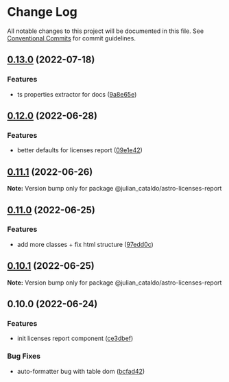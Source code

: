 # Change Log

All notable changes to this project will be documented in this file.
See [Conventional Commits](https://conventionalcommits.org) for commit guidelines.

## [0.13.0](https://github.com/JulianCataldo/astro/compare/@julian_cataldo/astro-licenses-report@0.12.0...@julian_cataldo/astro-licenses-report@0.13.0) (2022-07-18)


### Features

* ts properties extractor for docs ([9a8e65e](https://github.com/JulianCataldo/astro/commit/9a8e65ed1b11f5ab70596fad34bd839cb41ee7dc))



## [0.12.0](https://github.com/JulianCataldo/astro/compare/@julian_cataldo/astro-licenses-report@0.11.1...@julian_cataldo/astro-licenses-report@0.12.0) (2022-06-28)


### Features

* better defaults for licenses report ([09e1e42](https://github.com/JulianCataldo/astro/commit/09e1e42609bbd082f3dec43f0a19ebbdd0b537b7))



## [0.11.1](https://github.com/JulianCataldo/astro/compare/@julian_cataldo/astro-licenses-report@0.11.0...@julian_cataldo/astro-licenses-report@0.11.1) (2022-06-26)

**Note:** Version bump only for package @julian_cataldo/astro-licenses-report





## [0.11.0](https://github.com/JulianCataldo/astro/compare/@julian_cataldo/astro-licenses-report@0.10.1...@julian_cataldo/astro-licenses-report@0.11.0) (2022-06-25)


### Features

* add more classes + fix html structure ([97edd0c](https://github.com/JulianCataldo/astro/commit/97edd0c8fff9510a60d121e34c9d91f84deaf6bc))



## [0.10.1](https://github.com/JulianCataldo/astro/compare/@julian_cataldo/astro-licenses-report@0.10.0...@julian_cataldo/astro-licenses-report@0.10.1) (2022-06-25)

**Note:** Version bump only for package @julian_cataldo/astro-licenses-report





## 0.10.0 (2022-06-24)


### Features

* init licenses report component ([ce3dbef](https://github.com/JulianCataldo/astro/commit/ce3dbefe5ebffbb100f8b91df024b950ae226bdf))


### Bug Fixes

* auto-formatter bug with table dom ([bcfad42](https://github.com/JulianCataldo/astro/commit/bcfad42b30b5d25a6bc05e1ae84eef877926125b))

